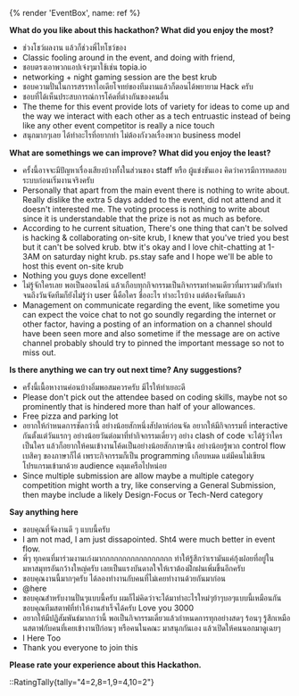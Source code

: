 {% render 'EventBox', name: ref %}

**What do you like about this hackathon? What did you enjoy the most?**

- ช่วงโชว์ผลงาน แล้วก็ช่วงพี่ไทโชว์ของ
- Classic fooling around in the event, and doing with friend,
- ชอบตรงเอาพวกแอปเจ๋งๆมาใช้เช่น topia.io
- networking + night gaming session are the best krub
- ชอบความปั่นในการสรรหาไอเดียโจทย์ของทีมงานแล้วก็ตอนได้พยายาม Hack ครับ
- ชอบที่ได้เห็นประสบการณ์การโค้ดที่ต่างกันของคนอื่น
- The theme for this event provide lots of variety for ideas to come up and the way we interact with each other as a tech entruastic instead of being like any other event competitor is really a nice touch
- สนุกมากๆเลย ได้ทำอะไรที่อยากทำ ไม่ต้องกังวลเรื่องพวก business model

**What are somethings we can improve? What did you enjoy the least?**

- ครั้งนี้อาจจะมีปัญหาเรื่องเสียงบ้างทั้งในส่วนของ staff หรือ ผู้แข่งขันเอง คิดว่าควรมีการทดสอบระบบก่อนเริ่มงานจริงครับ
- Personally that apart from the main event there is nothing to write about. Really dislike the extra 5 days added to the event, did not attend and it doesn't interested me. The voting process is nothing to write about since it is understandable that the prize is not as much as before.
- According to he current situation, There's one thing that can't be solved is hacking & collaborating on-site krub, I knew that you've tried you best but it can't be solved krub. btw it's okay  and I love chit-chatting at 1-3AM on saturday night krub. ps.stay safe and I hope we'll be able to host this event on-site krub
- Nothing you guys done excellent!
- ไม่รู้จักใครเลย พอเป็นออนไลน์ แล้วเกือบทุกกิจกรรมเป็นกิจกรรมทำคนเดียวที่มารวมตัวกันทำ จนถึงวันจัดทีมก็ยังไม่รู้ว่า user นี้คือใคร ชื่ออะไร ทำอะไรบ้าง แต่ต้องจัดทีมแล้ว
- Management on communicate regarding the event, like sometime you can expect the voice chat to not go soundly regarding the internet or other factor, having a posting of an information on a channel should have been seen more and also sometime if the message are on active channel probably should try to pinned the important message so not to miss out.

**Is there anything we can try out next time? Any suggestions?**

- ครั้งนี้เนื้อหางานค่อนบ้างอิ่มพอสมควรครับ มีไรให้ทำเยอะดี
- Please don't pick out the attendee based on coding skills, maybe not so prominently that is hindered more than half of your allowances. 
- Free pizza and parking lot
- อยากให้กำหนดการชัดกว่านี้ อย่างน้อยสักหนึ่งสัปดาห์ก่อนจัด อยากให้มีกิจกรรมที่ interactive กันตั้งแต่วันแรกๆ อย่างน้อยวันต่อมาที่ทำกิจกรรมเดี่ยวๆ อย่าง clash of code จะได้รู้ว่าใครเป็นใคร แล้วก็อยากให้คนเข้างานโค้ดเป็นอย่างน้อยสักภาษานึง อย่างน้อยรู้พวก control flow เบสิคๆ ของภาษาก็ได้ เพราะกิจกรรมก็เป็น programming เกือบหมด แต่มีคนไม่เขียนโปรแกรมเข้ามาด้วย audience คลุมเครือไปหน่อย
- Since multiple submission are allow maybe a multiple category competition might worth a try, like conserving a General Submission, then maybe include a likely Design-Focus or Tech-Nerd category

**Say anything here**

- ขอบคุณที่จัดงานดี ๆ แบบนี้ครับ
- I am not mad, I am just dissapointed. Sht4 were much better in event flow.
- พี่ๆ ทุกคนที่มาร่วมงานเก่งมากกกกกกกกกกกกกกกกก ทำให้รู้สึกว่าเรามันแค่กุ้งฝอยที่อยู่ในมหาสมุทรอันกว้างใหญ่ครับ เลยเป็นแรงบันดาลใจให้เราต้องฝึกฝนเพิ่มขึ้นอีกครับ
- ขอบคุณงานนี้มากๆครับ ได้ลองทำงานกับคนที่ไม่เคยทำงานด้วยกันมาก่อน
- @here
- ขอบคุณสำหรับงานปั่นๆแบบนี้ครับ ผมก็ไม่คิดว่าจะได้มาทำอะไรใหม่ๆย้าๆบอๆแบบนี้เหมือนกัน ขอบคุณทีมสตาฟที่ทำให้งานสำเร็จได้ครับ Love you 3000
- อยากให้มีปฏิสัมพันธ์มากกว่านี้ พอเป็นกิจกรรมเดี่ยวแล้วกำหนดการทุกอย่างสดๆ ร้อนๆ รู้สึกเหมือนสตาฟกับคนที่เคยเข้างานปีก่อนๆ หรือคนในคณะ มาสนุกกันเอง แล้วเปิดให้คนนอกมาดูเฉยๆ
- I Here Too
- Thank you everyone to join this

**Please rate your experience about this Hackathon.**

::RatingTally{tally="4=2,8=1,9=4,10=2"}
